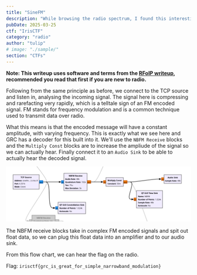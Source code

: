 ```yaml
---
title: "SineFM"
description: "While browsing the radio spectrum, I found this interesting radio channel on 434.677 MHz with some intermittent activity. I'm having some trouble making sense of it, but I'm fairly certain that this is being used as some sort of communications channel. Can you find out what's being transmitted?\n`nc sinefm-f94347f3.radio.2025.irisc.tf 6531`"
pubDate: 2025-03-25
ctf: "IrisCTF"
category: "radio"
author: "tulip"
# image: "./sample/"
section: "CTFs"
---
```


**Note: This writeup uses software and terms from the [RFoIP writeup](25-irisctf-rfoip), recommended you read that first if you are new to radio.**

Following from the same principle as before, we connect to the TCP source and listen in, analysing the incoming signal. The signal here is compressing and rarefacting very rapidly, which is a telltale sign of an FM encoded signal. FM stands for frequency modulation and is a common technique used to transmit data over radio. 

What this means is that the encoded message will have a constant amplitude, with varying frequency. This is exactly what we see here and GRC has a decoder for this built into it. We'll use the `NBFM Receive` blocks and the `Multiply Const` blocks are to increase the ampliude of the signal so we can actually hear. Finally connect it to an `Audio Sink` to be able to actually hear the decoded signal.

![fm flow chart](images/25-irisctf/sinefm/fm_decode.png)

The NBFM receive blocks take in complex FM encoded signals and spit out float data, so we can plug this float data into an amplifier and to our audio sink.

From this flow chart, we can hear the flag on the radio.

Flag: `irisctf{grc_is_great_for_simple_narrowband_modulation}`
